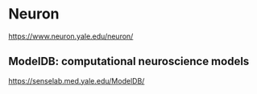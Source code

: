 # Neuron

https://www.neuron.yale.edu/neuron/

## ModelDB: computational neuroscience models
https://senselab.med.yale.edu/ModelDB/

